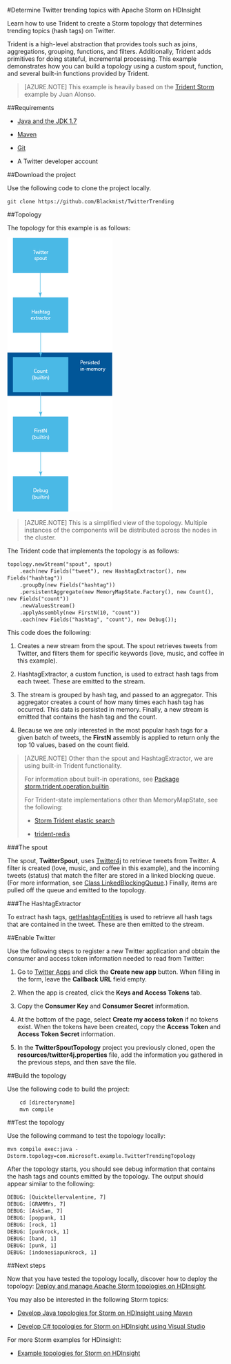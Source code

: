 <!-- not suitable for Mooncake -->

<properties
   pageTitle="Twitter trending topics with Apache Storm on HDInsight | Windows Azure"
   description="Learn how to use Trident to create an Apache Storm topology that determines trending topics on Twitter based on hashtags."
   services="hdinsight"
   documentationCenter=""
   authors="Blackmist"
   manager="paulettm"
   editor="cgronlun"
	tags="azure-portal"/>

<tags
   ms.service="hdinsight"
   ms.date="07/06/2015"
   wacn.date=""/>

#Determine Twitter trending topics with Apache Storm on HDInsight

Learn how to use Trident to create a Storm topology that determines trending topics (hash tags) on Twitter.

Trident is a high-level abstraction that provides tools such as joins, aggregations, grouping, functions, and filters. Additionally, Trident adds primitives for doing stateful, incremental processing. This example demonstrates how you can build a topology using a custom spout, function, and several built-in functions provided by Trident.

> [AZURE.NOTE] This example is heavily based on the [Trident Storm](https://github.com/jalonsoramos/trident-storm) example by Juan Alonso.

##Requirements

* <a href="http://www.oracle.com/technetwork/java/javase/downloads/index.html" target="_blank">Java and the JDK 1.7</a>

* <a href="http://maven.apache.org/what-is-maven.html" target="_blank">Maven</a>

* <a href="http://git-scm.com/" target="_blank">Git</a>

* A Twitter developer account

##Download the project

Use the following code to clone the project locally.

	git clone https://github.com/Blackmist/TwitterTrending

##Topology

The topology for this example is as follows:

![topology](./media/hdinsight-storm-twitter-trending/trident.png)

> [AZURE.NOTE] This is a simplified view of the topology. Multiple instances of the components will be distributed across the nodes in the cluster.

The Trident code that implements the topology is as follows:

	topology.newStream("spout", spout)
	    .each(new Fields("tweet"), new HashtagExtractor(), new Fields("hashtag"))
	    .groupBy(new Fields("hashtag"))
	    .persistentAggregate(new MemoryMapState.Factory(), new Count(), new Fields("count"))
	    .newValuesStream()
	    .applyAssembly(new FirstN(10, "count"))
		.each(new Fields("hashtag", "count"), new Debug());

This code does the following:

1. Creates a new stream from the spout. The spout retrieves tweets from Twitter, and filters them for specific keywords (love, music, and coffee in this example).

2. HashtagExtractor, a custom function, is used to extract hash tags from each tweet. These are emitted to the stream.

3. The stream is grouped by hash tag, and passed to an aggregator. This aggregator creates a count of how many times each hash tag has occurred. This data is persisted in memory. Finally, a new stream is emitted that contains the hash tag and the count.

4. Because we are only interested in the most popular hash tags for a given batch of tweets, the **FirstN** assembly is applied to return only the top 10 values, based on the count field.

> [AZURE.NOTE] Other than the spout and HashtagExtractor, we are using built-in Trident functionality.
>
> For information about built-in operations, see <a href="https://storm.apache.org/apidocs/storm/trident/operation/builtin/package-summary.html" target="_blank">Package storm.trident.operation.builtin</a>.
>
> For Trident-state implementations other than MemoryMapState, see the following:
>
> * <a href="https://github.com/fhussonnois/storm-trident-elasticsearch" target="_blank">Storm Trident elastic search</a>
>
> * <a href="https://github.com/kstyrc/trident-redis" target="_blank">trident-redis</a>

###The spout

The spout, **TwitterSpout**, uses <a href="http://twitter4j.org/en/" target="_blank">Twitter4j</a> to retrieve tweets from Twitter. A filter is created (love, music, and coffee in this example), and the incoming tweets (status) that match the filter are stored in a linked blocking queue. (For more information, see <a href="http://docs.oracle.com/javase/7/docs/api/java/util/concurrent/LinkedBlockingQueue.html" target="_blank">Class LinkedBlockingQueue</a>.) Finally, items are pulled off the queue and emitted to the topology.

###The HashtagExtractor

To extract hash tags, <a href="http://twitter4j.org/javadoc/twitter4j/EntitySupport.html#getHashtagEntities--" target="_blank">getHashtagEntities</a> is used to retrieve all hash tags that are contained in the tweet. These are then emitted to the stream.

##Enable Twitter

Use the following steps to register a new Twitter application and obtain the consumer and access token information needed to read from Twitter:

1. Go to <a href="https://apps.twitter.com" target="_blank">Twitter Apps</a> and click the **Create new app** button. When filling in the form, leave the **Callback URL** field empty.

2. When the app is created, click the **Keys and Access Tokens** tab.

3. Copy the **Consumer Key** and **Consumer Secret** information.

4. At the bottom of the page, select **Create my access token** if no tokens exist. When the tokens have been created, copy the **Access Token** and **Access Token Secret** information.

5. In the **TwitterSpoutTopology** project you previously cloned, open the **resources/twitter4j.properties** file, add the information you gathered in the previous steps, and then save the file.

##Build the topology

Use the following code to build the project:

		cd [directoryname]
		mvn compile

##Test the topology

Use the following command to test the topology locally:

	mvn compile exec:java -Dstorm.topology=com.microsoft.example.TwitterTrendingTopology

After the topology starts, you should see debug information that contains the hash tags and counts emitted by the topology. The output should appear similar to the following:

	DEBUG: [Quicktellervalentine, 7]
	DEBUG: [GRAMMYs, 7]
	DEBUG: [AskSam, 7]
	DEBUG: [poppunk, 1]
	DEBUG: [rock, 1]
	DEBUG: [punkrock, 1]
	DEBUG: [band, 1]
	DEBUG: [punk, 1]
	DEBUG: [indonesiapunkrock, 1]

##Next steps

Now that you have tested the topology locally, discover how to deploy the topology: [Deploy and manage Apache Storm topologies on HDInsight](/documentation/articles/hdinsight-storm-deploy-monitor-topology).

You may also be interested in the following Storm topics:

* [Develop Java topologies for Storm on HDInsight using Maven](/documentation/articles/hdinsight-storm-develop-java-topology)

* [Develop C# topologies for Storm on HDInsight using Visual Studio](/documentation/articles/hdinsight-storm-develop-csharp-visual-studio-topology)

For more Storm examples for HDinsight:

* [Example topologies for Storm on HDInsight](/documentation/articles/hdinsight-storm-example-topology)
